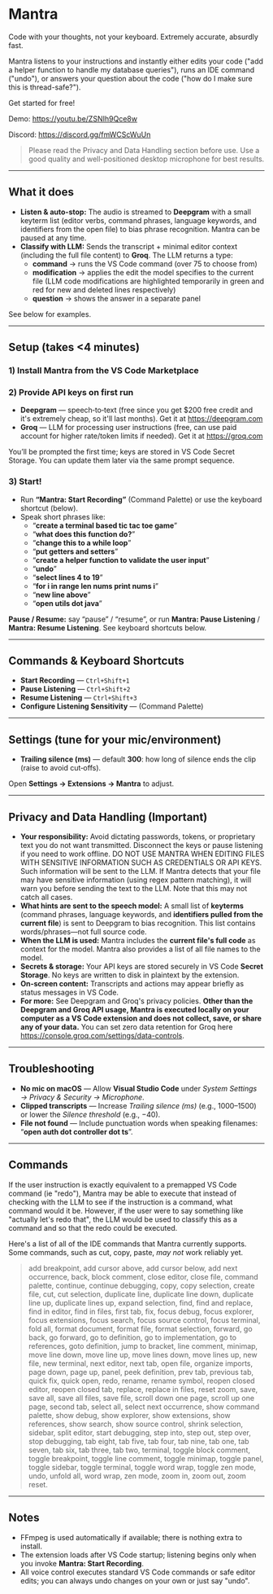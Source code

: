 # Mantra

Code with your thoughts, not your keyboard. Extremely accurate, absurdly fast.

Mantra listens to your instructions and instantly either edits your code ("add a helper function to handle my database queries"), runs an IDE command ("undo"), or answers your question about the code ("how do I make sure this is thread-safe?").

Get started for free!

Demo: https://youtu.be/ZSNIh9Qce8w

Discord: https://discord.gg/fmWCScWuUn

> Please read the Privacy and Data Handling section before use. Use a good quality and well-positioned desktop microphone for best results.

---

## What it does

- **Listen & auto-stop:** The audio is streamed to **Deepgram** with a small keyterm list (editor verbs, command phrases, language keywords, and identifiers from the open file) to bias phrase recognition. Mantra can be paused at any time.
- **Classify with LLM:** Sends the transcript + minimal editor context (including the full file content) to **Groq**. The LLM returns a type:
  - **command** → runs the VS Code command (over 75 to choose from)
  - **modification** → applies the edit the model specifies to the current file (LLM code modifications are highlighted temporarily in green and red for new and deleted lines respectively)
  - **question** → shows the answer in a separate panel

See below for examples.

---

## Setup (takes <4 minutes)
### 1) Install Mantra from the VS Code Marketplace

### 2) Provide API keys on first run

- **Deepgram** — speech‑to‑text (free since you get $200 free credit and it's extremely cheap, so it'll last months). Get it at https://deepgram.com
- **Groq** — LLM for processing user instructions (free, can use paid account for higher rate/token limits if needed). Get it at https://groq.com

You’ll be prompted the first time; keys are stored in VS Code Secret Storage. You can update them later via the same prompt sequence.

### 3) Start!

- Run **“Mantra: Start Recording”** (Command Palette) or use the keyboard shortcut (below).  
- Speak short phrases like:
  - “**create a terminal based tic tac toe game**”
  - “**what does this function do?**”
  - “**change this to a while loop**”
  - “**put getters and setters**”
  - “**create a helper function to validate the user input**”
  - “**undo**”
  - “**select lines 4 to 19**”
  - “**for i in range len nums print nums i**”
  - “**new line above**”
  - “**open utils dot java**”

**Pause / Resume:** say “pause” / “resume”, or run **Mantra: Pause Listening** / **Mantra: Resume Listening**. See keyboard shortcuts below.

---

## Commands & Keyboard Shortcuts

- **Start Recording** — `Ctrl+Shift+1`  
- **Pause Listening** — `Ctrl+Shift+2`  
- **Resume Listening** — `Ctrl+Shift+3`  
- **Configure Listening Sensitivity** — (Command Palette)

---

## Settings (tune for your mic/environment)
- **Trailing silence (ms)** — default **300**: how long of silence ends the clip (raise to avoid cut‑offs).

Open **Settings → Extensions → Mantra** to adjust.

---

## Privacy and Data Handling (Important)

- **Your responsibility:** Avoid dictating passwords, tokens, or proprietary text you do not want transmitted. Disconnect the keys or pause listening if you need to work offline. DO NOT USE MANTRA WHEN EDITING FILES WITH SENSITIVE INFORMATION SUCH AS CREDENTIALS OR API KEYS. Such information will be sent to the LLM. If Mantra detects that your file may have sensitive information (using regex pattern matching), it will warn you before sending the text to the LLM. Note that this may not catch all cases.
- **What hints are sent to the speech model:** A small list of **keyterms** (command phrases, language keywords, and **identifiers pulled from the current file**) is sent to Deepgram to bias recognition. This list contains words/phrases—not full source code.
- **When the LLM is used:** Mantra includes the **current file's full code** as context for the model. Mantra also provides a list of all file names to the model.
- **Secrets & storage:** Your API keys are stored securely in VS Code **Secret Storage**. No keys are written to disk in plaintext by the extension.
- **On‑screen content:** Transcripts and actions may appear briefly as status messages in VS Code.
- **For more:** See Deepgram and Groq's privacy policies. **Other than the Deepgram and Groq API usage, Mantra is executed locally on your computer as a VS Code extension and does not collect, save, or share any of your data.** You can set zero data retention for Groq here https://console.groq.com/settings/data-controls.

---

## Troubleshooting
 
- **No mic on macOS** — Allow **Visual Studio Code** under *System Settings → Privacy & Security → Microphone*.  
- **Clipped transcripts** — Increase *Trailing silence (ms)* (e.g., 1000–1500) or lower the *Silence threshold* (e.g., −40).  
- **File not found** — Include punctuation words when speaking filenames: “**open auth dot controller dot ts**”.

---

## Commands

If the user instruction is exactly equivalent to a premapped VS Code command (ie "redo"), Mantra may be able to execute that instead of checking with the LLM to see if the instruction is a command, what command would it be. However, if the user were to say something like "actually let's redo that", the LLM would be used to classify this as a command and so that the redo could be executed.

Here's a list of all of the IDE commands that Mantra currently supports. Some commands, such as cut, copy, paste, *may not* work reliably yet.

> add breakpoint, add cursor above, add cursor below, add next occurrence, back, block comment, close editor, close file, command palette, continue, continue debugging, copy, copy selection, create file, cut, cut selection, duplicate line, duplicate line down, duplicate line up, duplicate lines up, expand selection, find, find and replace, find in editor, find in files, first tab, fix, focus debug, focus explorer, focus extensions, focus search, focus source control, focus terminal, fold all, format document, format file, format selection, forward, go back, go forward, go to definition, go to implementation, go to references, goto definition, jump to bracket, line comment, minimap, move line down, move line up, move lines down, move lines up, new file, new terminal, next editor, next tab, open file, organize imports, page down, page up, panel, peek definition, prev tab, previous tab, quick fix, quick open, redo, rename, rename symbol, reopen closed editor, reopen closed tab, replace, replace in files, reset zoom, save, save all, save all files, save file, scroll down one page, scroll up one page, second tab, select all, select next occurrence, show command palette, show debug, show explorer, show extensions, show references, show search, show source control, shrink selection, sidebar, split editor, start debugging, step into, step out, step over, stop debugging, tab eight, tab five, tab four, tab nine, tab one, tab seven, tab six, tab three, tab two, terminal, toggle block comment, toggle breakpoint, toggle line comment, toggle minimap, toggle panel, toggle sidebar, toggle terminal, toggle word wrap, toggle zen mode, undo, unfold all, word wrap, zen mode, zoom in, zoom out, zoom reset.

---

## Notes

- FFmpeg is used automatically if available; there is nothing extra to install.  
- The extension loads after VS Code startup; listening begins only when you invoke **Mantra: Start Recording**.  
- All voice control executes standard VS Code commands or safe editor edits; you can always undo changes on your own or just say "undo".